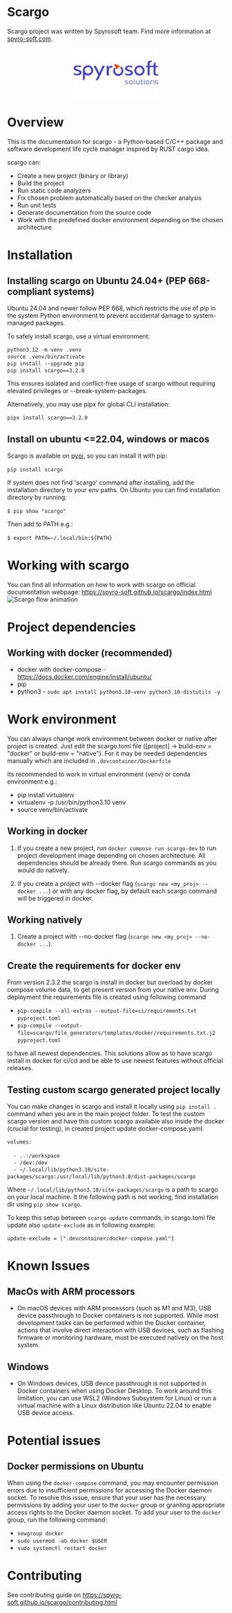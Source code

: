 # Scargo
Scargo project was written by Spyrosoft team. Find more information at [spyro-soft.com](https://spyro-soft.com/career).
<p align="center">
    <img src="https://raw.githubusercontent.com/Spyro-Soft/scargo/develop/docs/source/_static/spyrosoft_solutions_logo_color.png" alt="drawing" width="200"/>
</p>

# Overview
This is the documentation for scargo - a Python-based C/C++ package and software development life cycle manager inspired by RUST cargo idea.

scargo can:

- Create a new project (binary or library)
- Build the project
- Run static code analyzers
- Fix chosen problem automatically based on the checker analysis
- Run unit tests
- Generate documentation from the source code
- Work with the predefined docker environment depending on the chosen architecture

# Installation
## Installing scargo on Ubuntu 24.04+ (PEP 668-compliant systems)

Ubuntu 24.04 and newer follow PEP 668, which restricts the use of pip in the system Python environment to prevent accidental damage to system-managed packages.

To safely install scargo, use a virtual environment:

```
python3.12 -m venv .venv
source .venv/bin/activate
pip install --upgrade pip
pip install scargo==3.2.0
```

This ensures isolated and conflict-free usage of scargo without requiring elevated privileges or --break-system-packages.

Alternatively, you may use pipx for global CLI installation:

```
pipx install scargo==3.2.0
```
## Install on ubuntu <=22.04, windows or macos
Scargo is available on [pypi](https://pypi.org/project/scargo/), so you can install it with pip:

```pip install scargo```

If system does not find 'scargo' command after installing, add the installation directory to your env paths. On Ubuntu you can find installation directory by running:

```$ pip show "scargo"```

Then add to PATH e.g.:

```$ export PATH=~/.local/bin:${PATH}```

# Working with scargo
You can find all information on how to work with scargo on official documentation webpage: https://spyro-soft.github.io/scargo/index.html
![Scargo flow animation](https://raw.githubusercontent.com/Spyro-Soft/scargo/develop/docs/source/_static/scargo_flow_docker.svg)

# Project dependencies
## Working with docker (recommended)
- docker with docker-compose - https://docs.docker.com/engine/install/ubuntu/
- pip
- python3 - `sudo apt install python3.10-venv python3.10-distutils -y`

# Work environment
You can always change work environment between docker or native after project is created.
Just edit the scargo.toml file ([project] -> build-env = "docker" or build-env = "native").
For it may be needed dependencies manually which are included in `.devcontainer/Dockerfile`

Its recommended to work in virtual environment (venv) or conda environment e.g.:
- pip install virtualenv
- virtualenv -p /usr/bin/python3.10 venv
- source venv/bin/activate


## Working in docker
1) If you create a new project, run `docker compose run scargo-dev` to run project development image depending on chosen architecture. All dependencies should be already there.
Run scargo commands as you would do natively.

2) If you create a project with --docker flag (`scargo new <my_proj> --docker ...`) or with any docker flag, by default each scargo command will be triggered in docker.

## Working natively
1) Create a project with --no-docker flag (`scargo new <my_proj> --no-docker ...`).

## Create the requirements for docker env
From version 2.3.2 the scargo is install in docker but overload by docker compose volume data, to get present version from your native env.
During deployment the requirements file is created using following command

 - `pip-compile --all-extras --output-file=ci/requirements.txt pyproject.toml`
 - `pip-compile --output-file=scargo/file_generators/templates/docker/requirements.txt.j2 pyproject.toml`

to have all newest dependencies. This solutions allow as to have scargo install in docker for ci/cd and be able to use newest features without official releases.  

## Testing custom scargo generated project locally
You can make changes in scargo and install it locally using ```pip install .``` command when you are in the main project folder.
To test the custom scargo version and have this custom scargo available also inside the docker (crucial for testing), in created project update  docker-compose.yaml:

    volumes:

      - ..:/workspace
      - /dev:/dev
      - ~/.local/lib/python3.10/site-packages/scargo:/usr/local/lib/python3.8/dist-packages/scargo

Where ```~/.local/lib/python3.10/site-packages/scargo``` is a path to scargo on your local machine. It the following path is not working, find installation dir using ```pip show scargo```.

To keep this setup between ```scargo update``` commands, in scargo.toml file update also ```update-exclude``` as in following example:

    update-exclude = [".devcontainer/docker-compose.yaml"]

# Known Issues

## MacOs with ARM processors
- On macOS devices with ARM processors (such as M1 and M3), USB device passthrough to Docker containers is not supported. While most development tasks can be performed within the Docker container, actions that involve direct interaction with USB devices, such as flashing firmware or monitoring hardware, must be executed natively on the host system.

## Windows

- On Windows devices, USB device passthrough is not supported in Docker containers when using Docker Desktop. To work around this limitation, you can use WSL2 (Windows Subsystem for Linux) or run a virtual machine with a Linux distribution like Ubuntu 22.04 to enable USB device access.

# Potential issues

## Docker permissions on Ubuntu

When using the `docker-compose` command, you may encounter permission errors due to insufficient permissions for accessing the Docker daemon socket. To resolve this issue, ensure that your user has the necessary permissions by adding your user to the `docker` group or granting appropriate access rights to the Docker daemon socket.
To add your user to the `docker` group, run the following command:
- `newgroup docker`
- `sudo usermod -aG docker $USER`
- `sudo systemctl restart docker`

# Contributing

See contributing guide on https://spyro-soft.github.io/scargo/contributing.html
